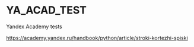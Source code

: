 # YA_ACAD_TEST
Yandex Academy tests

https://academy.yandex.ru/handbook/python/article/stroki-kortezhi-spiski
